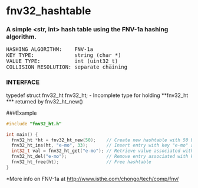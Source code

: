 # fnv32_hashtable
### A simple <str, int> hash table using the FNV-1a hashing algorithm.
<pre>
HASHING ALGORITHM:    FNV-1a  
KEY TYPE:             string (char *)  
VALUE TYPE:           int (uint32_t)  
COLLISION RESOLUTION: separate chaining
</pre>
 
### INTERFACE 
typedef struct fnv32_ht fnv32_ht;
    - Incomplete type for holding **fnv32_ht *** returned by fnv32_ht_new()

###Example
```c
#include "fnv32_ht.h"

int main() {
  fnv32_ht *ht = fnv32_ht_new(50);    // Create new hashtable with 50 buckets
  fnv32_ht_ins(ht, "e-mo", 33);       // Insert entry with key "e-mo" and value 33
  int32_t val = fnv32_ht_get("e-mo"); // Retrieve value associated with key "e-mo" (33)
  fnv32_ht_del("e-mo");               // Remove entry associated with key "e-mo"
  fnv32_ht_free(ht);                  // Free hashtable
}
```

*More info on FNV-1a at http://www.isthe.com/chongo/tech/comp/fnv/
